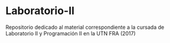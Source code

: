 # Laboratorio-II
Repositorio dedicado al material correspondiente a la cursada de Laboratorio II y Programación II en la UTN FRA (2017)
